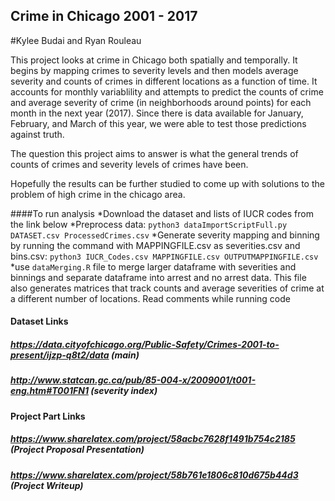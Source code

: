## Crime in Chicago 2001 - 2017
#Kylee Budai and Ryan Rouleau

This project looks at crime in Chicago both spatially and temporally.  It begins by mapping crimes to severity levels and then models average severity and counts of crimes in different locations as a function of time.  It accounts for monthly variablility and attempts to predict the counts of crime and average severity of crime (in neighborhoods around points) for each month in the next year (2017).  Since there is data available for January, February, and March of this year, we were able to test those predictions against truth.

The question this project aims to answer is what the general trends of counts of crimes and severity levels of crimes have been.

Hopefully the results can be further studied to come up with solutions to the problem of high crime in the chicago area.

####To run analysis
*Download the dataset and lists of IUCR codes from the link below
*Preprocess data: `python3 dataImportScriptFull.py DATASET.csv ProcessedCrimes.csv`
*Generate severity mapping and binning by running the command with MAPPINGFILE.csv as severities.csv and bins.csv: `python3 IUCR_Codes.csv MAPPINGFILE.csv OUTPUTMAPPINGFILE.csv`
*use `dataMerging.R` file to merge larger dataframe with severities and binnings and separate dataframe into arrest and no arrest data.  This file also generates matrices that track counts and average severities of crime at a different number of locations.  Read comments while running code

#### Dataset Links
##### https://data.cityofchicago.org/Public-Safety/Crimes-2001-to-present/ijzp-q8t2/data (main)
##### http://www.statcan.gc.ca/pub/85-004-x/2009001/t001-eng.htm#T001FN1 (severity index)
#### Project Part Links
##### https://www.sharelatex.com/project/58acbc7628f1491b754c2185  (Project Proposal Presentation)
##### https://www.sharelatex.com/project/58b761e1806c810d675b44d3 (Project Writeup)
